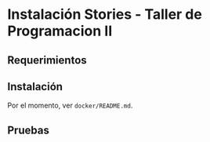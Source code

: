 # Instalación Stories - Taller de Programacion II

## Requerimientos

## Instalación

Por el momento, ver `docker/README.md`. 

## Pruebas